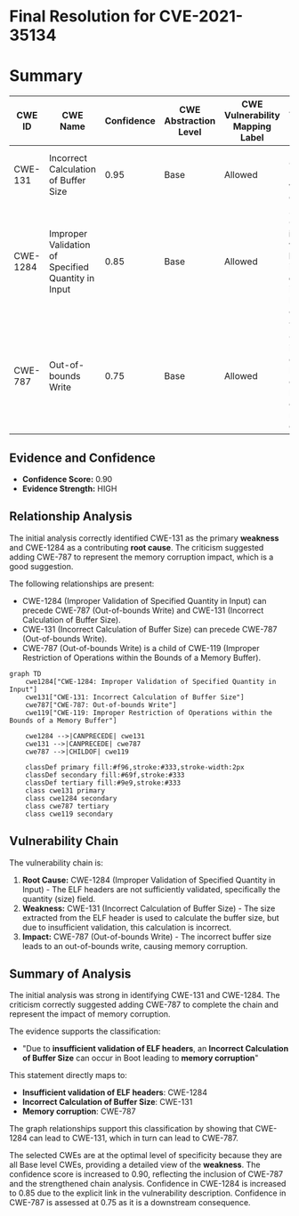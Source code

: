 # Final Resolution for CVE-2021-35134

# Summary
| CWE ID | CWE Name | Confidence | CWE Abstraction Level | CWE Vulnerability Mapping Label | CWE-Vulnerability Mapping Notes |
|---|---|---|---|---|---|
| CWE-131 | Incorrect Calculation of Buffer Size | 0.95 | Base | Allowed | Primary CWE. Matches the **weakness** described. |
| CWE-1284 | Improper Validation of Specified Quantity in Input | 0.85 | Base | Allowed | Secondary CWE. The **insufficient validation of ELF headers** is the **root cause** of the incorrect buffer size calculation. |
| CWE-787 | Out-of-bounds Write | 0.75 | Base | Allowed | Tertiary CWE. The incorrect calculation leads to an out-of-bounds write causing memory corruption. |

## Evidence and Confidence

*   **Confidence Score:** 0.90
*   **Evidence Strength:** HIGH

## Relationship Analysis
The initial analysis correctly identified CWE-131 as the primary **weakness** and CWE-1284 as a contributing **root cause**. The criticism suggested adding CWE-787 to represent the memory corruption impact, which is a good suggestion.

The following relationships are present:
  - CWE-1284 (Improper Validation of Specified Quantity in Input) can precede CWE-787 (Out-of-bounds Write) and CWE-131 (Incorrect Calculation of Buffer Size).
  - CWE-131 (Incorrect Calculation of Buffer Size) can precede CWE-787 (Out-of-bounds Write).
  - CWE-787 (Out-of-bounds Write) is a child of CWE-119 (Improper Restriction of Operations within the Bounds of a Memory Buffer).

```mermaid
graph TD
    cwe1284["CWE-1284: Improper Validation of Specified Quantity in Input"]
    cwe131["CWE-131: Incorrect Calculation of Buffer Size"]
    cwe787["CWE-787: Out-of-bounds Write"]
    cwe119["CWE-119: Improper Restriction of Operations within the Bounds of a Memory Buffer"]

    cwe1284 -->|CANPRECEDE| cwe131
    cwe131 -->|CANPRECEDE| cwe787
    cwe787 -->|CHILDOF| cwe119

    classDef primary fill:#f96,stroke:#333,stroke-width:2px
    classDef secondary fill:#69f,stroke:#333
    classDef tertiary fill:#9e9,stroke:#333
    class cwe131 primary
    class cwe1284 secondary
    class cwe787 tertiary
    class cwe119 secondary
```

## Vulnerability Chain
The vulnerability chain is:
1.  **Root Cause:** CWE-1284 (Improper Validation of Specified Quantity in Input) - The ELF headers are not sufficiently validated, specifically the quantity (size) field.
2.  **Weakness:** CWE-131 (Incorrect Calculation of Buffer Size) - The size extracted from the ELF header is used to calculate the buffer size, but due to insufficient validation, this calculation is incorrect.
3.  **Impact:** CWE-787 (Out-of-bounds Write) - The incorrect buffer size leads to an out-of-bounds write, causing memory corruption.

## Summary of Analysis
The initial analysis was strong in identifying CWE-131 and CWE-1284. The criticism correctly suggested adding CWE-787 to complete the chain and represent the impact of memory corruption.

The evidence supports the classification:
*   "Due to **insufficient validation of ELF headers**, an **Incorrect Calculation of Buffer Size** can occur in Boot leading to **memory corruption**"

This statement directly maps to:
*   **Insufficient validation of ELF headers**: CWE-1284
*   **Incorrect Calculation of Buffer Size**: CWE-131
*   **Memory corruption**: CWE-787

The graph relationships support this classification by showing that CWE-1284 can lead to CWE-131, which in turn can lead to CWE-787.

The selected CWEs are at the optimal level of specificity because they are all Base level CWEs, providing a detailed view of the **weakness**.
The confidence score is increased to 0.90, reflecting the inclusion of CWE-787 and the strengthened chain analysis.
Confidence in CWE-1284 is increased to 0.85 due to the explicit link in the vulnerability description.
Confidence in CWE-787 is assessed at 0.75 as it is a downstream consequence.